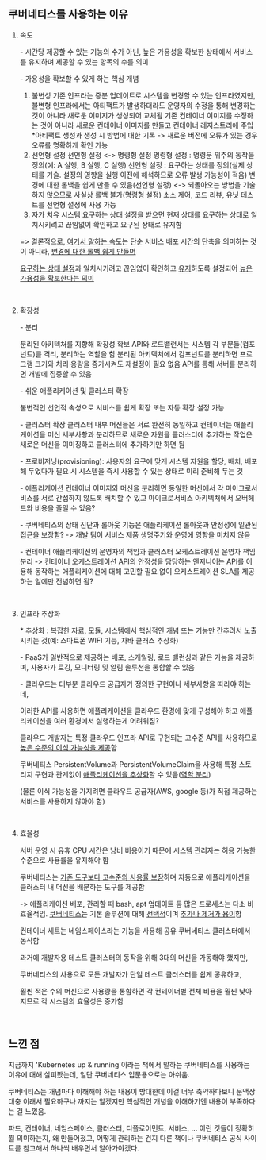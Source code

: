 ## 쿠버네티스를 사용하는 이유

1. 속도

   \- 시간당 제공할 수 있는 기능의 수가 아닌, 높은 가용성을 확보한 상태에서 서비스를 유지하며 제공할 수 있는 항목의 수를 의미

   \- 가용성을 확보할 수 있게 하는 핵심 개념 

   1) 불변성
       기존 인프라는 증분 업데이트로 시스템을 변경할 수 있는 인프라였지만, 불변형 인프라에서는 아티팩트가 발생하더라도 운영자의 수정을 통해 변경하는 것이 아니라 새로운 이미지가 생성되어 교체됨
       기존 컨테이너 이미지를 수정하는 것이 아니라 새로운 컨테이너 이미지를 만들고 컨테이너 레지스트리에 주입
       *아티팩트 생성과 생성 시 방법에 대한 기록 -> 새로운 버전에 오류가 있는 경우 오류를 명확하게 확인 가능
   2) 선언형 설정
       선언형 설정 <-> 명령형 설정
       명령형 설정 : 명령문 위주의 동작을 정의(예: A 실행, B 실행, C 실행)
       선언형 설정 : 요구하는 상태를 정의(실제 상태를 기술. 설정의 영향을 실행 이전에 해석하므로 오류 발생 가능성이 적음)
       변경에 대한 롤백을 쉽게 만들 수 있음(선언형 설정) <-> 되돌아오는 방법을 기술하지 않으므로 사실상 롤백 불가(명령형 설정)
       소스 제어, 코드 리뷰, 유닛 테스트를 선언형 설정에 사용 가능
   3) 자가 치유 시스템
       요구하는 상태 설정을 받으면 현재 상태를 요구하는 상태로 일치시키려고 
       끊임없이 확인하고 요구된 상태로 유지함

   => 결론적으로, <u>여기서 말하는 속도</u>는 단순 서비스 배포 시간의 단축을 의미하는 것이 아니라, <u>변경에 대한 롤백 쉽게 만들며</u> 

   <u>요구하는 상태 설정</u>과 일치시키려고 끊임없이 확인하고 <u>유지</u>하도록 설정되어 <u>높은 가용성을 확보한다는 의미</u>

<br/>


2. 확장성

   \- 분리

   분리된 아키텍처를 지향해 확장성 확보
   API와 로드밸런서는 시스템 각 부분들(컴포넌트)를 격리, 분리하는 역할을 함
   분리된 아키텍처에서 컴포넌트를 분리하면 프로그램 크기와 처리 용량을 증가시켜도 재설정이 필요 없음
   API를 통해 서버를 분리하면 개발에 집중할 수 있음

   \- 쉬운 애플리케이션 및 클러스터 확장

   불변적인 선언적 속성으로 서비스를 쉽게 확장 또는 자동 확장 설정 가능

   \- 클러스터 확장
   클러스터 내부 머신들은 서로 완전히 동일하고 컨테이너는 애플리케이션을 머신 세부사항과 분리하므로 
   새로운 자원을 클러스터에 추가하는 작업은 새로운 머신을 이미징하고 클러스터에 추가하기만 하면 됨

   \- 프로비저닝(provisioning): 사용자의 요구에 맞게 시스템 자원을 할당, 배치, 배포해 두었다가 필요 시 
   시스템을 즉시 사용할 수 있는 상태로 미리 준비해 두는 것

   \- 애플리케이션 컨테이너 이미지와 머신을 분리하면 동일한 머신에서 각 마이크로서비스를 
   서로 간섭하지 않도록 배치할 수 있고 마이크로서비스 아키텍처에서 오버헤드와 비용을 줄일 수 있음?

   \- 쿠버네티스의 상태 진단과 롤아웃 기능은 애플리케이션 롤아웃과 안정성에 일관된 접근을 보장함?
   -> 개발 팀이 서비스 제품 생명주기와 운영에 영향을 미치지 않음

   \- 컨테이너 애플리케이션의 운영자의 책임과 클러스터 오케스트레이션 운영자 책임 분리
   -> 컨테이너 오케스트레이션 API의 안정성을 담당하는 엔지니어는 API를 이용해 동작하는 
   애플리케이션에 대해 고민할 필요 없이 오케스트레이션 SLA를 제공하는 일에만 전념하면 됨?

<br/>


3. 인프라 추상화

   \* 추상화 : 복잡한 자료, 모듈, 시스템에서 핵심적인 개념 또는 기능만 간추려서 노출시키는 것(예: 스마트폰 WIFI 기능, 자바 클래스 추상화)

   \- PaaS가 일반적으로 제공하는 배포, 스케일링, 로드 밸런싱과 같은 기능을 제공하며, 사용자가 로깅, 모니터링 및 알림 솔루션을 통합할 수 있음

   \- 클라우드는 대부분 클라우드 공급자가 정의한 구현이나 세부사항을 따라야 하는데, 

   이러한 API를 사용하면 애플리케이션을 클라우드 환경에 맞게 구성해야 하고 애플리케이션을 여러 환경에서 실행하는게 어려워짐?

   클라우드 개발자는 특정 클라우드 인프라 API로 구현되는 고수준 API를 사용하므로 <u>높은 수준의 이식 가능성을 제공</u>함

   쿠버네티스 PersistentVolume과 PersistentVolumeClaim을 사용해 특정 스토리지 구현과 관계없이 <u>애플리케이션을 추상화</u>할 수 있음(<u>역할 분리</u>)

   (물론 이식 가능성을 가지려면 클라우드 공급자(AWS, google 등)가 직접 제공하는 서비스를 사용하지 않아야 함)

<br/>


4. 효율성

   서버 운영 시 유휴 CPU 시간은 낭비 비용이기 때문에 시스템 관리자는 허용 가능한 수준으로 사용률을 유지해야 함

   쿠버네티스는 <u>기존 도구보다 고수준의 사용률 보장</u>하며 자동으로 애플리케이션을 클러스터 내 머신을 배분하는 도구를 제공함

   -> 애플리케이션 배포, 관리할 때 bash, apt 업데이트 등 많은 프로세스는 다소 비효율적임. <u>쿠버네티스</u>는 기본 솔루션에 대해 <u>선택적</u>이며 <u>추가나 제거가 용이</u>함

   

   컨테이너 세트는 네임스페이스라는 기능을 사용해 공유 쿠버네티스 클러스터에서 동작함

   과거에 개발자용 테스트 클러스터의 동작을 위해 3대의 머신을 가동해야 했지만,

   쿠버네티스의 사용으로 모든 개발자가 단일 테스트 클러스터를 쉽게 공유하고, 

   훨씬 적은 수의 머신으로 사용량을 통합하면 각 컨테이너별 전체 비용을 훨씬 낮아지므로 각 시스템의 효율성은 증가함

<br/>

## 느낀 점

지금까지 'Kubernetes up & running'이라는 책에서 말하는 쿠버네티스를 사용하는 이유에 대해 살펴봤는데, 일단 쿠버네티스 입문용으로는 아쉬움. 

쿠버네티스는 개념마다 이해해야 하는 내용이 방대한데 이걸 너무 축약하다보니 문맥상 대충 이래서 필요하구나 까지는 알겠지만 핵심적인 개념을 이해하기엔 내용이 부족하다는 걸 느꼈음.

파드, 컨테이너, 네임스페이스, 클러스터, 디플로이먼트, 서비스, ... 이런 것들이 정확히 뭘 의미하는지, 왜 만들어졌고, 어떻게 관리하는 건지 다른 책이나 쿠버네티스 공식 사이트를 참고해서 하나씩 배우면서 알아가야겠다.

